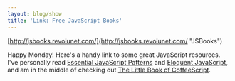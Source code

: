```yaml
---
layout: blog/show
title: 'Link: Free JavaScript Books'
---
```


[http://jsbooks.revolunet.com/](http://jsbooks.revolunet.com/ "JSBooks")

Happy Monday! Here's a handy link to some great JavaScript resources. I've personally read [Essential JavaScript Patterns](http://www.addyosmani.com/resources/essentialjsdesignpatterns/book/ "Addy Osmani - Essential JavaScript Design Patterns") and [Eloquent JavaScript](http://eloquentjavascript.net/contents.html "Eloquent JavaScript"), and am in the middle of checking out [The Little Book of CoffeeScript](http://arcturo.github.io/library/coffeescript "The Little Book of CoffeeScript").
